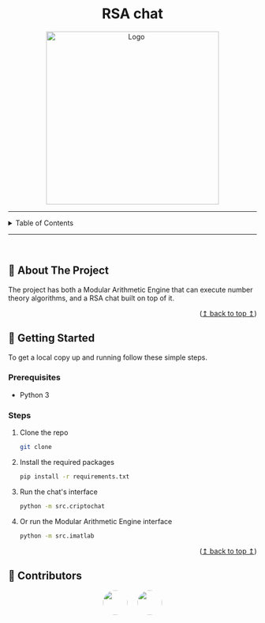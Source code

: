 <a name="readme-top"></a>

<!-- TITLE -->
<h1 align="center">RSA chat</h1>

<!-- PROJECT LOGO -->
<div align="center">
  <img src="https://github.com/user-attachments/assets/b8744b93-95de-4b01-b5ac-0c75de0c9479" alt="Logo" width="350">
</div>

<!-- TABLE OF CONTENTS -->
---

<details>
  <summary>Table of Contents</summary>
  <ol>
    <li><a href="#about-the-project">About The Project</a></li>
    <li><a href="#getting-started">Getting Started</a></li>
    <li><a href="#contributors">Contributors</a></li>
  </ol>
</details>

---

<br>

<!-- ABOUT THE PROJECT -->
## :memo: About The Project

The project has both a Modular Arithmetic Engine that can execute number theory algorithms, and a RSA chat built on top of it.

<p align="right">(<a href="#readme-top">↥ back to top ↥</a>)</p>

<!-- Getting Started -->
## :rocket: Getting Started

To get a local copy up and running follow these simple steps.

### Prerequisites

- Python 3

### Steps

1. Clone the repo
   ```sh
   git clone
    ```

2. Install the required packages
    ```sh
    pip install -r requirements.txt
    ```

3. Run the chat's interface
    ```sh
    python -m src.criptochat
    ```

4. Or run the Modular Arithmetic Engine interface
    ```sh
    python -m src.imatlab
    ```

<p align="right">(<a href="#readme-top">↥ back to top ↥</a>)</p>

## 👥 Contributors

<div style="display: flex; justify-content: center;">
  <a href="https://github.com/winoo19" style="margin: 0px 10px">
    <img src="https://github.com/winoo19.png" style="border-radius: 50%;" width="50" height="50">
  </a>
  <a href="https://github.com/goomii17" style="margin: 0px 10px">
    <img src="https://github.com/goomii17.png" style="border-radius: 50%;" width="50" height="50">
  </a>
</div>
